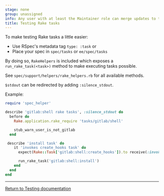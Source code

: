 ```yaml
---
stage: none
group: unassigned
info: Any user with at least the Maintainer role can merge updates to this content. For details, see https://docs.gitlab.com/ee/development/development_processes.html#development-guidelines-review.
title: Testing Rake tasks
---
```


To make testing Rake tasks a little easier:

- Use RSpec's metadata tag `type: :task` or
- Place your spec in `spec/tasks` or `ee/spec/tasks`

By doing so, `RakeHelpers` is included which exposes a `run_rake_task(<task>)`
method to make executing tasks possible.

See `spec/support/helpers/rake_helpers.rb` for all available methods.

`$stdout` can be redirected by adding `:silence_stdout`.

Example:

```ruby
require 'spec_helper'

describe 'gitlab:shell rake tasks', :silence_stdout do
  before do
    Rake.application.rake_require 'tasks/gitlab/shell'

    stub_warn_user_is_not_gitlab
  end

 describe 'install task' do
    it 'invokes create_hooks task' do
      expect(Rake::Task['gitlab:shell:create_hooks']).to receive(:invoke)

      run_rake_task('gitlab:shell:install')
    end
  end
end
```

---

[Return to Testing documentation](_index.md)
